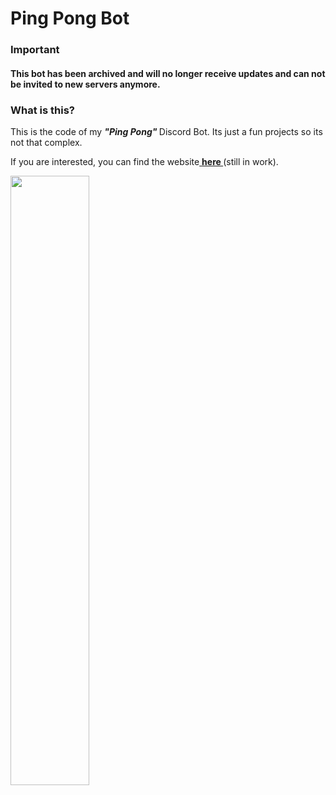 # Ping Pong Bot

### Important
#### This bot has been archived and will no longer receive updates and can not be invited to new servers anymore.

### What is this? 
</head>
    <p> This is the code of my <strong> <em>"Ping Pong"</em> </strong> Discord Bot. Its just a fun projects so its not that complex. </p>
    <p> If you are interested, you can find the website<a href="https://ping-pong.shouzy.repl.co/"> <strong> here </strong> </a>(still in work).</p>


<a href="https://top.gg/bot/831066967287791627">
<img src="https://top.gg/api/widget/831066967287791627.svg", height=50%, width=50%>
</a>

